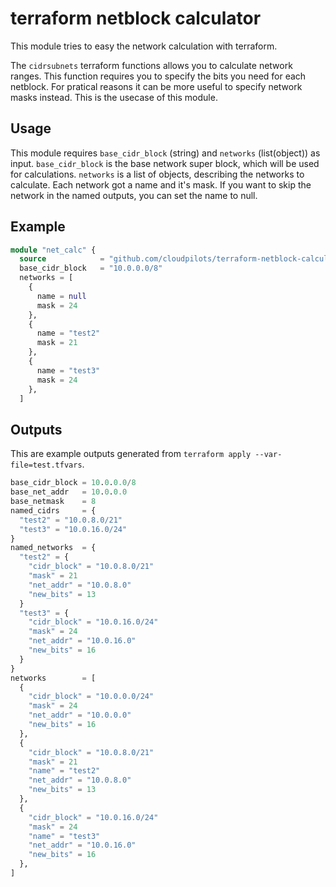 # terraform netblock calculator

This module tries to easy the network calculation with terraform.

The `cidrsubnets` terraform functions allows you to calculate network ranges.
This function requires you to specify the bits you need for each netblock.
For pratical reasons it can be more useful to specify network masks instead.
This is the usecase of this module.

## Usage

This module requires `base_cidr_block` (string) and `networks` (list(object)) as input.
`base_cidr_block` is the base network super block, which will be used for calculations.
`networks` is a list of objects, describing the networks to calculate.
Each network got a name and it's mask. If you want to skip the network in the named outputs, you can set the name to null.

## Example

```terraform
module "net_calc" {
  source            = "github.com/cloudpilots/terraform-netblock-calculator?ref=v1.0.0"
  base_cidr_block   = "10.0.0.0/8"
  networks = [
    {
      name = null
      mask = 24
    },
    {
      name = "test2"
      mask = 21
    },
    {
      name = "test3"
      mask = 24
    },
  ]
```

## Outputs

This are example outputs generated from `terraform apply --var-file=test.tfvars`.

```terraform
base_cidr_block = 10.0.0.0/8
base_net_addr   = 10.0.0.0
base_netmask    = 8
named_cidrs     = {
  "test2" = "10.0.8.0/21"
  "test3" = "10.0.16.0/24"
}
named_networks  = {
  "test2" = {
    "cidr_block" = "10.0.8.0/21"
    "mask" = 21
    "net_addr" = "10.0.8.0"
    "new_bits" = 13
  }
  "test3" = {
    "cidr_block" = "10.0.16.0/24"
    "mask" = 24
    "net_addr" = "10.0.16.0"
    "new_bits" = 16
  }
}
networks        = [
  {
    "cidr_block" = "10.0.0.0/24"
    "mask" = 24
    "net_addr" = "10.0.0.0"
    "new_bits" = 16
  },
  {
    "cidr_block" = "10.0.8.0/21"
    "mask" = 21
    "name" = "test2"
    "net_addr" = "10.0.8.0"
    "new_bits" = 13
  },
  {
    "cidr_block" = "10.0.16.0/24"
    "mask" = 24
    "name" = "test3"
    "net_addr" = "10.0.16.0"
    "new_bits" = 16
  },
]
```
